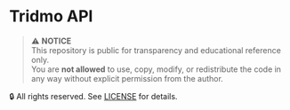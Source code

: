 # Tridmo API
> ⚠️ **NOTICE**  
This repository is public for transparency and educational reference only.  
You are **not allowed** to use, copy, modify, or redistribute the code in any way without explicit permission from the author.

🔒 All rights reserved. See [LICENSE](./LICENSE) for details.
